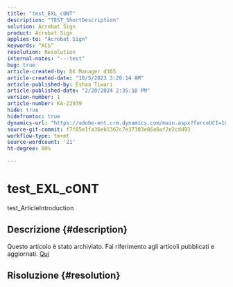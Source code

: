 ```yaml
---
title: "test_EXL_cONT"
description: "TEST_ShortDescription"
solution: Acrobat Sign
product: Acrobat Sign
applies-to: "Acrobat Sign"
keywords: “KCS”
resolution: Resolution
internal-notes: "---test"
bug: true
article-created-by: DX Manager d365
article-created-date: "10/5/2023 3:20:14 AM"
article-published-by: Eshaa Tiwari
article-published-date: "2/20/2024 2:35:10 PM"
version-number: 1
article-number: KA-22939
hide: true
hidefromtoc: true
dynamics-url: "https://adobe-ent.crm.dynamics.com/main.aspx?forceUCI=1&pagetype=entityrecord&etn=knowledgearticle&id=6c714217-2e63-ee11-be6e-6045bd006a22"
source-git-commit: f7f85e1fa36eb1362c7e37383e86a6af2e2cdd93
workflow-type: tm+mt
source-wordcount: '21'
ht-degree: 80%

---
```


# test_EXL_cONT


test_ArticleIntroduction

## Descrizione {#description}

Questo articolo è stato archiviato. Fai riferimento agli articoli pubblicati e aggiornati. [Qui](https://experienceleague.adobe.com/search.html?lang=it#sort=relevancy)

## Risoluzione {#resolution}

